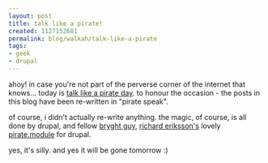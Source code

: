 ```yaml
--- 
layout: post
title: talk like a pirate!
created: 1127152681
permalink: blog/walkah/talk-like-a-pirate
tags: 
- geek
- drupal
---
```

<p>ahoy! in case you're not part of the perverse corner of the internet that knows... today is <a href="http://talklikeapirate.com/piratehome.html">talk like a pirate day</a>. to honour the occasion - the posts in this blog have been re-written in "pirate speak".</p>

<p>of course, i didn't actually re-write anything. the magic, of course, is all done by drupal, and fellow <a href="http://www.bryght.com/">bryght guy</a>, <a href="http://www.justagwailo.com/">richard eriksson's</a> lovely <a href="http://drupal.org/node/31270">pirate.module</a> for drupal.</p>

<p>yes, it's silly. and yes it will be gone tomorrow :)</p>

